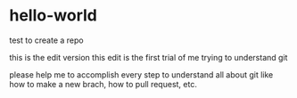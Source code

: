 # hello-world
test to create a repo

this is the edit version
this edit is the first trial of me trying to understand git

please help me to accomplish every step to understand all about git like how to make a new brach, how to pull request, etc.
